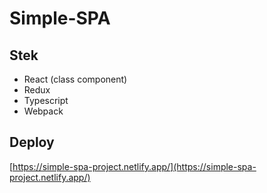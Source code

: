 # Simple-SPA

## Stek
- React (class component)
- Redux
- Typescript
- Webpack

## Deploy

[https://simple-spa-project.netlify.app/](https://simple-spa-project.netlify.app/)